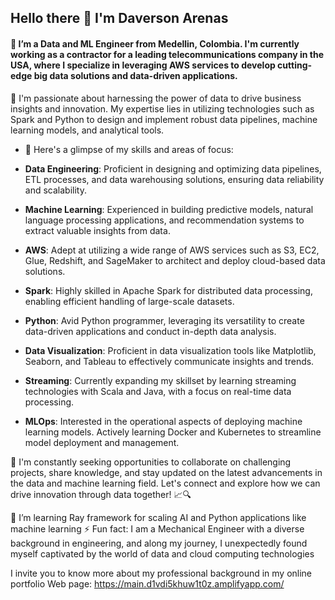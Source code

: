 ## Hello there 👋 I'm Daverson Arenas
#### 🔭 I’m a Data and ML Engineer from Medellin, Colombia. I'm currently working as a contractor for a leading telecommunications company in the USA, where I specialize in leveraging AWS services to develop cutting-edge big data solutions and data-driven applications. 

🚀 I'm passionate about harnessing the power of data to drive business insights and innovation. My expertise lies in utilizing technologies such as Spark and Python to design and implement robust data pipelines, machine learning models, and analytical tools.

- 🌟 Here's a glimpse of my skills and areas of focus:
-   **Data Engineering**: Proficient in designing and optimizing data pipelines, ETL processes, and data warehousing solutions, ensuring data reliability and scalability.

- **Machine Learning**: Experienced in building predictive models, natural language processing applications, and recommendation systems to extract valuable insights from data.

- **AWS**: Adept at utilizing a wide range of AWS services such as S3, EC2, Glue, Redshift, and SageMaker to architect and deploy cloud-based data solutions.

- **Spark**: Highly skilled in Apache Spark for distributed data processing, enabling efficient handling of large-scale datasets.

- **Python**: Avid Python programmer, leveraging its versatility to create data-driven applications and conduct in-depth data analysis.

- **Data Visualization**: Proficient in data visualization tools like Matplotlib, Seaborn, and Tableau to effectively communicate insights and trends.

- **Streaming**: Currently expanding my skillset by learning streaming technologies with Scala and Java, with a focus on real-time data processing.

- **MLOps**: Interested in the operational aspects of deploying machine learning models. Actively learning Docker and Kubernetes to streamline model deployment and management.

🤖 I'm constantly seeking opportunities to collaborate on challenging projects, share knowledge, and stay updated on the latest advancements in the data and machine learning field. Let's connect and explore how we can drive innovation through data together! 📈🔍

🌱 I’m learning Ray framework for scaling AI and Python applications like machine learning
⚡ Fun fact: I am a Mechanical Engineer with a diverse background in engineering, and along my journey, I unexpectedly found myself captivated by the world of data and cloud computing technologies

I invite you to know more about my professional background in my online portfolio Web page: 
  https://main.d1vdi5khuw1t0z.amplifyapp.com/
<!--
**DaverArenas/DaverArenas** is a ✨ _special_ ✨ repository because its `README.md` (this file) appears on your GitHub profile.

Here are some ideas to get you started:

- 🔭 I’m currently working on ...
- 🌱 I’m currently learning ...
- 👯 I’m looking to collaborate on ...
- 🤔 I’m looking for help with ...
- 💬 Ask me about ...
- 📫 How to reach me: ...
- 😄 Pronouns: ...
- ⚡ Fun fact: ...
-->
